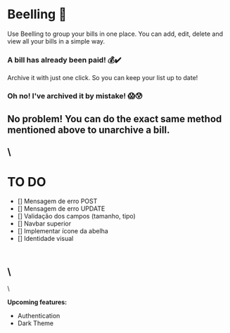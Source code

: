 # Beelling :honeybee: #
Use Beelling to group your bills in one place.
You can add, edit, delete and view all your bills in a simple way.

### A bill has already been paid! :moneybag::heavy_check_mark: ###
Archive it with just one click. So you can keep your list up to date!

### Oh no! I've archived it by mistake! :scream::cold_sweat: ### 
No problem! You can do the exact same method mentioned above to unarchive a bill.
\
\
\
---
# TO DO #

- [] Mensagem de erro POST
- [] Mensagem de erro UPDATE
- [] Validação dos campos (tamanho, tipo)
- [] Navbar superior
- [] Implementar ícone da abelha
- [] Identidade visual

\
\
---
\

**Upcoming features:**
- Authentication
- Dark Theme
